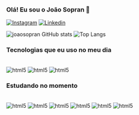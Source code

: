### Olá! Eu sou o João Sopran 👋

[![Instagram](https://img.shields.io/badge/Instagram-E4405F?style=for-the-badge&logo=instagram&logoColor=white)](https://instagram.com)
[![Linkedin](https://img.shields.io/badge/LinkedIn-0077B5?style=for-the-badge&logo=linkedin&logoColor=white)](https://www.linkedin.com/in/joao-sopran-111b1a2b6/)

![joaosopran GitHub stats](https://github-readme-stats.vercel.app/api?username=joaosopran&show_icons=true&theme=merko)
![Top Langs](https://github-readme-stats.vercel.app/api/top-langs/?username=joaosopran&langs_count=8)

### Tecnologias que eu uso no meu dia

<div style="display: Inline_block"><br/>
    <img align="center" alt="html5" src="https://img.shields.io/badge/HTML5-E34F26?style=for-the-badge&logo=html5&logoColor=white">
     <img align="center" alt="html5" src="https://img.shields.io/badge/CSS3-1572B6?style=for-the-badge&logo=css3&logoColor=white">
      <img align="center" alt="html5" src="https://img.shields.io/badge/JavaScript-F7DF1E?style=for-the-badge&logo=javascript&logoColor=black">
</div>

### Estudando no momento

<div style="display: Inline_block"><br/>
      <!--<img align="center" alt="html5" src="https://img.shields.io/badge/PHP-777BB4?style=for-the-badge&logo=php&logoColor=white">-->
       <img align="center" alt="html5" src="https://img.shields.io/badge/Python-14354C?style=for-the-badge&logo=python&logoColor=white">
          <img align="center" alt="html5" src="https://img.shields.io/badge/react-%2320232a.svg?style=for-the-badge&logo=react&logoColor=%2361DAFB">
              <img align="center" alt="html5" src="https://img.shields.io/badge/node.js-6DA55F?style=for-the-badge&logo=node.js&logoColor=white">
                  <img align="center" alt="html5" src="https://img.shields.io/badge/MongoDB-%234ea94b.svg?style=for-the-badge&logo=mongodb&logoColor=white">
                    <img align="center" alt="html5" src="https://img.shields.io/badge/firebase-%23039BE5.svg?style=for-the-badge&logo=firebase">
                        <img align="center" alt="html5" src="https://img.shields.io/badge/java-%23007396.svg?&style=for-the-badge&logo=java&logoColor=white"/>
    
</div>

